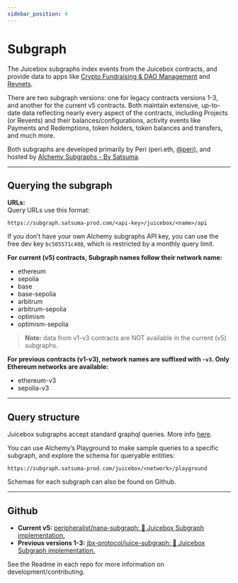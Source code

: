 ```yaml
---
sidebar_position: 4
---
```


# Subgraph

The Juicebox subgraphs index events from the Juicebox contracts, and provide data to apps like [Crypto Fundraising & DAO Management](https://juicebox.money) and [Revnets](https://app.revnet.eth.sucks).  

There are two subgraph versions: one for legacy contracts versions 1-3, and another for the current v5 contracts. Both maintain extensive, up-to-date data reflecting nearly every aspect of the contracts, including Projects (or Revents) and their balances/configurations, activity events like Payments and Redemptions, token holders, token balances and transfers, and much more.  

Both subgraphs are developed primarily by Peri (peri.eth, [@peri](https://twitter.com/peri)), and hosted by [Alchemy Subgraphs - By Satsuma](https://subgraph.satsuma-prod.com).  

---

## Querying the subgraph  

**URLs:**  
Query URLs use this format:  
```
https://subgraph.satsuma-prod.com/<api-key>/juicebox/<name>/api
```  

If you don’t have your own Alchemy subgraphs API key, you can use the free dev key `bc505571c408`, which is restricted by a monthly query limit.  

**For current (v5) contracts, Subgraph names follow their network name:**  
- ethereum  
- sepolia  
- base  
- base-sepolia  
- arbitrum  
- arbitrum-sepolia  
- optimism  
- optimism-sepolia  

> **Note:** data from v1-v3 contracts are NOT available in the current (v5) subgraphs.  

**For previous contracts (v1-v3), network names are suffixed with `-v3`. Only Ethereum networks are available:**  
- ethereum-v3  
- sepolia-v3  

---

## Query structure  

Juicebox subgraphs accept standard graphql queries. More info [here](https://graphql.org/learn/).  

You can use Alchemy’s Playground to make sample queries to a specific subgraph, and explore the schema for queryable entities:  
```
https://subgraph.satsuma-prod.com/juicebox/<network>/playground
```  

Schemas for each subgraph can also be found on Github.  

---

## Github  

- **Current v5:** [peripheralist/nana-subgraph: 🧃 Juicebox Subgraph implementation.](https://github.com/peripheralist/nana-subgraph)  
- **Previous versions 1-3:** [jbx-protocol/juice-subgraph: 🧃 Juicebox Subgraph implementation.](https://github.com/jbx-protocol/juice-subgraph)  

See the Readme in each repo for more information on development/contributing.

